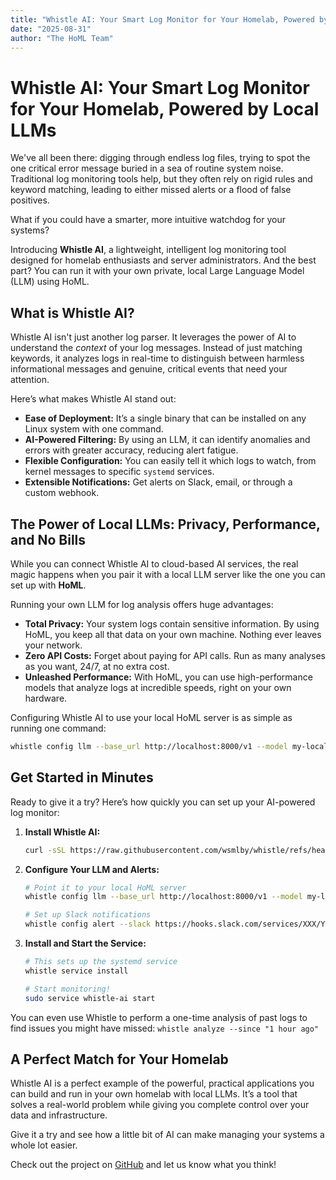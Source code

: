 ```yaml
---
title: "Whistle AI: Your Smart Log Monitor for Your Homelab, Powered by Local LLMs"
date: "2025-08-31"
author: "The HoML Team"
---
```


# Whistle AI: Your Smart Log Monitor for Your Homelab, Powered by Local LLMs

We've all been there: digging through endless log files, trying to spot the one critical error message buried in a sea of routine system noise. Traditional log monitoring tools help, but they often rely on rigid rules and keyword matching, leading to either missed alerts or a flood of false positives.

What if you could have a smarter, more intuitive watchdog for your systems?

Introducing **Whistle AI**, a lightweight, intelligent log monitoring tool designed for homelab enthusiasts and server administrators. And the best part? You can run it with your own private, local Large Language Model (LLM) using HoML.

## What is Whistle AI?

Whistle AI isn't just another log parser. It leverages the power of AI to understand the *context* of your log messages. Instead of just matching keywords, it analyzes logs in real-time to distinguish between harmless informational messages and genuine, critical events that need your attention.

Here’s what makes Whistle AI stand out:

*   **Ease of Deployment:** It’s a single binary that can be installed on any Linux system with one command.
*   **AI-Powered Filtering:** By using an LLM, it can identify anomalies and errors with greater accuracy, reducing alert fatigue.
*   **Flexible Configuration:** You can easily tell it which logs to watch, from kernel messages to specific `systemd` services.
*   **Extensible Notifications:** Get alerts on Slack, email, or through a custom webhook.

## The Power of Local LLMs: Privacy, Performance, and No Bills

While you can connect Whistle AI to cloud-based AI services, the real magic happens when you pair it with a local LLM server like the one you can set up with **HoML**.

Running your own LLM for log analysis offers huge advantages:

*   **Total Privacy:** Your system logs contain sensitive information. By using HoML, you keep all that data on your own machine. Nothing ever leaves your network.
*   **Zero API Costs:** Forget about paying for API calls. Run as many analyses as you want, 24/7, at no extra cost.
*   **Unleashed Performance:** With HoML, you can use high-performance models that analyze logs at incredible speeds, right on your own hardware.

Configuring Whistle AI to use your local HoML server is as simple as running one command:

```bash
whistle config llm --base_url http://localhost:8000/v1 --model my-local-model --api_key dummy-key
```

## Get Started in Minutes

Ready to give it a try? Here’s how quickly you can set up your AI-powered log monitor:

1.  **Install Whistle AI:**
    ```bash
    curl -sSL https://raw.githubusercontent.com/wsmlby/whistle/refs/heads/main/install.sh | bash
    ```

2.  **Configure Your LLM and Alerts:**
    ```bash
    # Point it to your local HoML server
    whistle config llm --base_url http://localhost:8000/v1 --model my-local-model --api_key not-needed

    # Set up Slack notifications
    whistle config alert --slack https://hooks.slack.com/services/XXX/YYY/ZZZ
    ```

3.  **Install and Start the Service:**
    ```bash
    # This sets up the systemd service
    whistle service install

    # Start monitoring!
    sudo service whistle-ai start
    ```

You can even use Whistle to perform a one-time analysis of past logs to find issues you might have missed:
`whistle analyze --since "1 hour ago"`

## A Perfect Match for Your Homelab

Whistle AI is a perfect example of the powerful, practical applications you can build and run in your own homelab with local LLMs. It’s a tool that solves a real-world problem while giving you complete control over your data and infrastructure.

Give it a try and see how a little bit of AI can make managing your systems a whole lot easier.

Check out the project on [GitHub](https://github.com/wsmlby/whistle) and let us know what you think!
